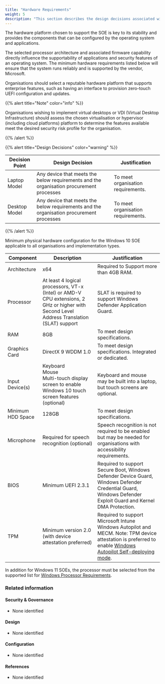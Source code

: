 ```yaml
---
title: "Hardware Requirements"
weight: 5
description: "This section describes the design decisions associated with hardware requirements for Windows 10 and 11 endpoints configured according to guidance in ASD's Blueprint for Secure Cloud."
---
```


The hardware platform chosen to support the SOE is key to its stability and provides the components that can be configured by the operating system and applications.

The selected processor architecture and associated firmware capability directly influence the supportability of applications and security features of an operating system. The minimum hardware requirements listed below will ensure that the system runs reliably and is supported by the vendor, Microsoft.

Organisations should select a reputable hardware platform that supports enterprise features, such as having an interface to provision zero-touch UEFI configuration and updates.

{{% alert title="Note" color="info" %}}

Organisations wishing to implement virtual desktops or VDI (Virtual Desktop Infrastructure) should assess the chosen virtualisation or hypervisor (including cloud platforms) platform to determine the features available meet the desired security risk profile for the organisation.

{{% /alert %}}

{{% alert title="Design Decisions" color="warning" %}}

| Decision Point | Design Decision                                                                         | Justification                      |
|----------------|-----------------------------------------------------------------------------------------|------------------------------------|
| Laptop Model   | Any device that meets the below requirements and the organisation procurement processes | To meet organisation requirements. |
| Desktop Model  | Any device that meets the below requirements and the organisation procurement processes | To meet organisation requirements. |

{{% /alert %}}

Minimum physical hardware configuration for the Windows 10 SOE applicable to all organisations and implementation types.

| Component         | Description                                                                                                                               | Justification                                                                                                                                                                                                          |
|-------------------|-------------------------------------------------------------------------------------------------------------------------------------------|------------------------------------------------------------------------------------------------------------------------------------------------------------------------------------------------------------------------|
| Architecture      | x64                                                                                                                                       | Required to Support more than 4GB RAM.                                                                                                                                                                                 |
| Processor         | At least 4 logical processors, VT-x (Intel) or AMD-V CPU extensions, 2 GHz or higher with Second Level Address Translation (SLAT) support | SLAT is required to support Windows Defender Application Guard.                                                                                                                                                        |
| RAM               | 8GB                                                                                                                                       | To meet design specifications.                                                                                                                                                                                         |
| Graphics Card     | DirectX 9 WDDM 1.0                                                                                                                        | To meet design specifications. Integrated or dedicated.                                                                                                                                                                |
| Input Device(s)   | Keyboard<br>Mouse<br>Multi-touch display screen to enable Windows 10 touch screen features (optional)                                     | Keyboard and mouse may be built into a laptop, but touch screens are optional.                                                                                                                                         |
| Minimum HDD Space | 128GB                                                                                                                                     | To meet design specifications.                                                                                                                                                                                         |
| Microphone        | Required for speech recognition (optional)                                                                                                | Speech recognition is not required to be enabled but may be needed for organisations with accessibility requirements.                                                                                                       |
| BIOS              | Minimum UEFI 2.3.1                                                                                                                        | Required to support Secure Boot, Windows Defender Device Guard, Windows Defender Credential Guard, Windows Defender Exploit Guard and Kernel DMA Protection.                                                           |
| TPM               | Minimum version 2.0 (with device attestation preferred)                                                                                   | Required to support Microsoft Intune Windows Autopilot and MECM. Note: TPM device attestation is preferred to enable [Windows Autopilot Self-deploying mode](https://learn.microsoft.com/mem/autopilot/self-deploying). |

In addition for Windows 11 SOEs, the processor must be selected from the supported list for [Windows Processor Requirements](https://learn.microsoft.com/windows-hardware/design/minimum/windows-processor-requirements).

### Related information

#### Security & Governance

* None identified

#### Design

* None identified

#### Configuration

* None identified

#### References

* None identified
